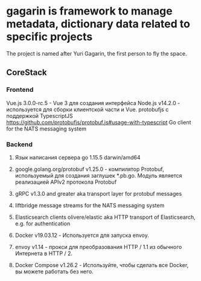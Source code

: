 # gagarin is framework to manage metadata, dictionary data related to specific projects

The project is named after Yuri Gagarin, the first person to fly the space.

## CoreStack
### Frontend
Vue.js 3.0.0-rc.5 - Vue 3 для создания интерфейса
Node.js v14.2.0 - используется для сборки клиентской части и Vue.
protobufjs с поддержкой TypescriptJS https://github.com/protobufjs/protobuf.js#usage-with-typescript 
Go client for the NATS messaging system

### Backend
1. Язык написания сервера go 1.15.5 darwin/amd64
2. google.golang.org/protobuf v1.25.0 - компилятор Protobuf, используемый для создания заглушек *.pb.go. Модуль является реализацией APIv2 протокола Protobuf 

1. gRPC v1.3.0 and greater aka transport layer for protobuf messages
2. liftbridge message streams for the NATS messaging system
3. Elasticsearch clients olivere/elastic aka HTTP transport of Elasticsearch, e.g. for authentication
4. Docker v19.03.12 - Используется для запуска envoy.
5. envoy v1.14 - прокси для преобразования HTTP / 1.1 из обычного Интернета в HTTP / 2.
6. Docker Compose v1.26.2 - Используйте, чтобы сделать все Docker, вы можете работать без него.
